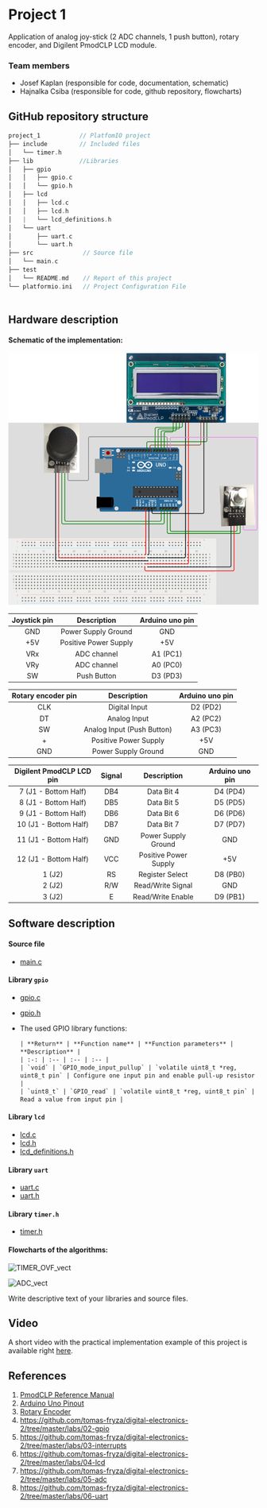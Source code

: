 # Project 1

Application of analog joy-stick (2 ADC channels, 1 push button), rotary encoder, and Digilent PmodCLP LCD module.

### Team members

* Josef Kaplan (responsible for code, documentation, schematic)
* Hajnalka Csiba (responsible for code, github repository, flowcharts)

## GitHub repository structure

   ```c
   project_1           // PlatfomIO project
   ├── include         // Included files
   │   └── timer.h
   ├── lib             //Libraries
   │   ├── gpio
   │   │   ├── gpio.c
   │   │   └── gpio.h
   │   ├── lcd
   │   │   ├── lcd.c
   │   │   ├── lcd.h
   │   |   └── lcd_definitions.h
   │   └── uart
   │       ├── uart.c
   │       └── uart.h
   ├── src              // Source file
   │   └── main.c
   ├── test
   │   └── README.md    // Report of this project
   └── platformio.ini   // Project Configuration File
         
   ```

## Hardware description

#### Schematic of the implementation:

![your figure](schema.png)

| **Joystick pin** | **Description** | **Arduino uno pin** |
| :-: | :-: | :-: |
| GND | Power Supply Ground | GND |
| +5V | Positive Power Supply | +5V |
| VRx | ADC channel | A1 (PC1) |
| VRy | ADC channel | A0 (PC0) |
| SW | Push Button | D3 (PD3) |

| **Rotary encoder pin** | **Description** | **Arduino uno pin** |
| :-: | :-: | :-: |
| CLK | Digital Input | D2 (PD2) |
| DT | Analog Input | A2 (PC2) |
| SW | Analog Input (Push Button) | A3 (PC3) |
| + | Positive Power Supply | +5V |
| GND | Power Supply Ground | GND |

| **Digilent PmodCLP LCD pin** | **Signal** | **Description** | **Arduino uno pin** |
| :-: | :-: | :-: | :-: |
| 7 (J1 - Bottom Half) | DB4 | Data Bit 4 | D4 (PD4) |
| 8 (J1 - Bottom Half) | DB5 | Data Bit 5 | D5 (PD5) |
| 9 (J1 - Bottom Half) | DB6 | Data Bit 6 | D6 (PD6) |
| 10 (J1 - Bottom Half) | DB7 | Data Bit 7 | D7 (PD7) |
| 11 (J1 - Bottom Half) | GND | Power Supply Ground | GND |
| 12 (J1 - Bottom Half) | VCC | Positive Power Supply | +5V |
| 1 (J2) | RS | Register Select | D8 (PB0) |
| 2 (J2) | R/W | Read/Write Signal | GND |
| 3 (J2) | E | Read/Write Enable | D9 (PB1) |



## Software description

#### Source file

* [main.c](https://github.com/xcsiba01/digital-electronics2/blob/main/project_1/src/main.c)

#### Library `gpio`

* [gpio.c](https://github.com/xcsiba01/digital-electronics2/blob/main/project_1/lib/gpio/gpio.c)
* [gpio.h](https://github.com/xcsiba01/digital-electronics2/blob/main/project_1/lib/gpio/gpio.h)
* The used GPIO library functions:

      | **Return** | **Function name** | **Function parameters** | **Description** |
      | :-: | :-- | :-- | :-- |
      | `void` | `GPIO_mode_input_pullup` | `volatile uint8_t *reg, uint8_t pin` | Configure one input pin and enable pull-up resistor |
      | `uint8_t` | `GPIO_read` | `volatile uint8_t *reg, uint8_t pin` | Read a value from input pin |

#### Library `lcd`

* [lcd.c](https://github.com/xcsiba01/digital-electronics2/blob/main/project_1/lib/lcd/lcd.c)
* [lcd.h](https://github.com/xcsiba01/digital-electronics2/blob/main/project_1/lib/lcd/lcd.h)
* [lcd_definitions.h](https://github.com/xcsiba01/digital-electronics2/blob/main/project_1/lib/lcd/lcd_definitions.h)

#### Library `uart`

* [uart.c](https://github.com/xcsiba01/digital-electronics2/blob/main/project_1/lib/uart/uart.c)
* [uart.h](https://github.com/xcsiba01/digital-electronics2/blob/main/project_1/lib/uart/uart.h)

#### Library `timer.h`

* [timer.h](https://github.com/xcsiba01/digital-electronics2/blob/main/project_1/include/timer.h)

#### Flowcharts of the algorithms:

![TIMER_OVF_vect]()

![ADC_vect]()

Write descriptive text of your libraries and source files.

## Video

A short video with the practical implementation example of this project is available right [here](https://www.youtube.com/watch?v=BsZNbVuyCBM).

## References

1. [PmodCLP Reference Manual](https://digilent.com/reference/pmod/pmodclp/reference-manual?redirect=1)
2. [Arduino Uno Pinout](https://docs.arduino.cc/retired/boards/arduino-uno-rev3-with-long-pins)
3. [Rotary Encoder](https://howtomechatronics.com/tutorials/arduino/rotary-encoder-works-use-arduino/)
4. https://github.com/tomas-fryza/digital-electronics-2/tree/master/labs/02-gpio
5. https://github.com/tomas-fryza/digital-electronics-2/tree/master/labs/03-interrupts
6. https://github.com/tomas-fryza/digital-electronics-2/tree/master/labs/04-lcd
7. https://github.com/tomas-fryza/digital-electronics-2/tree/master/labs/05-adc
8. https://github.com/tomas-fryza/digital-electronics-2/tree/master/labs/06-uart

